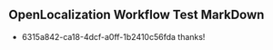 ## OpenLocalization Workflow Test MarkDown
* 6315a842-ca18-4dcf-a0ff-1b2410c56fda thanks!

<!--HONumber=Jul16_HO3-->


